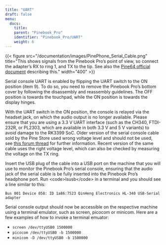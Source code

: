 ```yaml
---
title: "UART"
draft: false
menu:
  docs:
    title:
    parent: "Pinebook_Pro"
    identifier: "Pinebook_Pro/UART"
    weight: 6
---
```


{{< figure src="/documentation/images/PinePhone_Serial_Cable.png" title="This shows signals from the Pinebook Pro’s point of view, so connect the adapter’s RX to ring 1, and TX to the tip. See also the [Pine64 official document](https://files.pine64.org/doc/pinebook/guide/Pinebook_Earphone_Serial_Console_Developer_Guide.pdf) describing this." width="400" >}}

Serial console UART is enabled by flipping the UART switch to the ON position (item 9). To do so, you need to remove the Pinebook Pro’s bottom cover by following the disassembly and reassembly guidelines. The OFF position is towards the touchpad, while the ON position is towards the display hinges.

With the UART switch in the ON position, the console is relayed via the headset jack, on which the audio output is no longer available. Please ensure that you are using a 3.3&nbsp;V UART interface (such as the CH340, FTDI-232R, or PL2303, which are available in both 3.3&nbsp;V and 5&nbsp;V variants) to avoid damage to the RK3399 SoC. Older version of the serial console cable sold by the Pine Store used wrong voltage level and should not be used, see [this forum thread](https://forum.pine64.org/showthread.php?tid=9367) for further information. Recent version of the same cable uses the right voltage level, which can also be checked by measuring the voltage on the TX ring.

Insert the USB plug of the cable into a USB port on the machine that you will use to monitor the Pinebook Pro’s serial console, ensuring that the audio jack of the serial cable is be fully inserted into the Pinebook Pro’s headphone port. Run &lt;code>lsusb&lt;/code> in a terminal and you should see a line similar to this:

    Bus 001 Device 058: ID 1a86:7523 QinHeng Electronics HL-340 USB-Serial adapter

Serial console output should now be accessible on the respective machine using a terminal emulator, such as screen, picocom or minicom. Here are a few examples of how to invoke a terminal emuator:

* `screen /dev/ttyUSB0 1500000`
* `picocom /dev/ttyUSB0 -b 1500000`
* `minicom -D /dev/ttyUSB0 -b 1500000`

